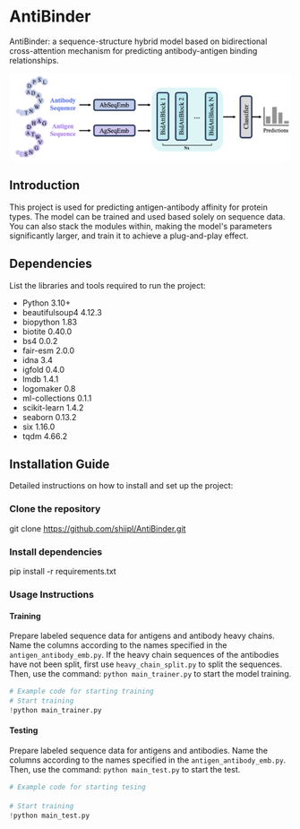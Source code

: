# AntiBinder
AntiBinder: a sequence-structure hybrid model based on bidirectional cross-attention mechanism for predicting antibody-antigen binding relationships.

![framework](./figures/total_model.png)

## Introduction
This project is used for predicting antigen-antibody affinity for protein types. The model can be trained and used based solely on sequence data. You can also stack the modules within, making the model's parameters significantly larger, and train it to achieve a plug-and-play effect.

## Dependencies
List the libraries and tools required to run the project:
- Python              3.10+
- beautifulsoup4      4.12.3
- biopython           1.83
- biotite             0.40.0
- bs4                 0.0.2
- fair-esm            2.0.0
- idna                3.4
- igfold              0.4.0
- lmdb                1.4.1
- logomaker           0.8
- ml-collections      0.1.1
- scikit-learn        1.4.2
- seaborn             0.13.2
- six                 1.16.0
- tqdm                4.66.2

## Installation Guide
Detailed instructions on how to install and set up the project:

### Clone the repository
git clone https://github.com/shiipl/AntiBinder.git

### Install dependencies
pip install -r requirements.txt

### Usage Instructions
#### Training
Prepare labeled sequence data for antigens and antibody heavy chains. Name the columns according to the names specified in the `antigen_antibody_emb.py`. If the heavy chain sequences of the antibodies have not been split, first use `heavy_chain_split.py` to split the sequences. Then, use the command: `python main_trainer.py` to start the model training.

```python
# Example code for starting training
# Start training
!python main_trainer.py
```
#### Testing
Prepare labeled sequence data for antigens and antibodies. Name the columns according to the names specified in the `antigen_antibody_emb.py`. Then, use the command: `python main_test.py` to start the test.
```python
# Example code for starting tesing

# Start training
!python main_test.py
```